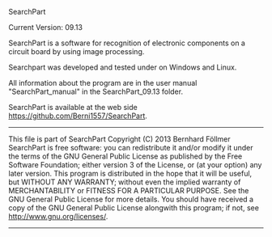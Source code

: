 SearchPart

Current Version: 09.13

SearchPart is a software for recognition of electronic components on a circuit board by using image processing.

Searchpart was developed and tested under on Windows and Linux.

All information about the program are in the user manual "SearchPart_manual" in the SearchPart_09.13 folder.

SearchPart is available at the web side https://github.com/Berni1557/SearchPart.

---------------------------------------------------------------------------------------------------------------------------

This file is part of SearchPart
Copyright (C) 2013  Bernhard Föllmer
SearchPart is free software: you can redistribute it and/or modify it under the terms of the GNU General Public License
as published by the Free Software Foundation; either version 3 of the License, or (at your option) any later version.
This program is distributed in the hope that it will be useful, but WITHOUT ANY WARRANTY;
without even the implied warranty of MERCHANTABILITY or FITNESS FOR A PARTICULAR PURPOSE. 
See the GNU General Public License for more details.
You should have received a copy of the GNU General Public License alongwith this program; if not, see <http://www.gnu.org/licenses/>.

---------------------------------------------------------------------------------------------------------------------------
